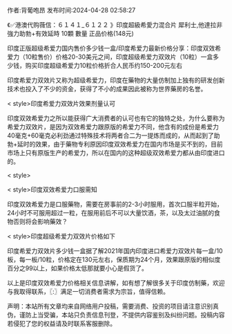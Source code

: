 <p>作者:背葡咆昂 发布时间:2024-04-28 02:58:27</p>
<p>《✅港澳代购薇信：６１４１_６１２２ 》印度超級希愛力混合片 犀利士,他達拉非 強力助勃+有效延時 10顆 數量 正品价格(148元) </p>
									<p>印度正版超级希爱力国内售价多少钱一盒/印度希爱力最新价格分享：印度双效希爱力（10粒售价）价格20-30美元之间，印度超级希爱力双效片（10粒）一盒多少钱，购买印度超级希爱力10粒价格折合人民币约150-200元左右</p><p>印度希爱力双效片又称为超级希爱力，印度在藥物的大量仿制加上独有的研发创新技术也投入了不少的资金，获得了不小的成果因此被称为世界藥房的名誉。</p><p>< style>印度希爱力双效片效果剂量认可</></p><p>印度双效希爱力之所以能获得广大消费者的认可也有它的独特之处，为什么要称为希爱力双效片，是因为双效希爱力跟原版的希爱力不同，他含有的成份是希爱力40毫克+60毫克必利劲通过特殊技术将两者合二为一提炼而成的，从而起到了助勃+延时的效果，由于藥物专利原因印度双效希爱力在国内市场是买不到的，目前市场上只有原版生产的希爱力，所以在国内的这种超级双效希爱力都从由印度进口的。</p><p>< style></></p><p>< style>印度双效希爱力口服需知</></p><p>印度双效希爱力是口服藥物，需要在房事前的2-3小时服用，首次口服半粒开始，24小时不可服用超过一粒，在服用前后不可以大量饮酒，茶，以及太过油腻的食物否则将会影响藥效？</p><p>< style>印度超级希爱力双效片价格如下</></p><p>印度希爱力双效片多少钱一盒据了解2021年国内印度进口希爱力双效片每一盒/10板，每一板/10粒，价格定在130元左右，保质期为24个月，效果跟原版的相似度百分之99以上，如果价格太低那就要小心是假货了。</p><p>以上是印度双效希爱力价格相关信息讲解，如有想了解很多关于印度仿制藥，欢迎与我取得联系，〖:〗满足一切消费者需求为宗旨，值得信赖。</p>				声明：本站所有文章均来自网络用户投稿，需要消费、投资的项目请注意识别真伪，谨防上当受骗，本站只负责信息刊登，不提供内容鉴别及纠纷问题。投稿内容若侵犯了您的权益请及时联系客服删除。				
